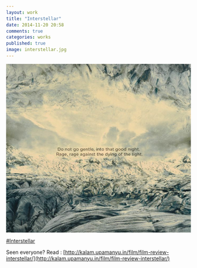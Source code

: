 ```yaml
---
layout: work
title: "Interstellar"
date: 2014-11-20 20:58
comments: true
categories: works
published: true
image: interstellar.jpg
---
```

<img src="/images/works/interstellar.jpg" align="middle"/>

[#Interstellar](https://www.facebook.com/topic/Academy-Awards/107367039292976?source=whr)

Seen everyone?
Read : [http://kalam.upamanyu.in/film/film-review-interstellar/](http://kalam.upamanyu.in/film/film-review-interstellar/)